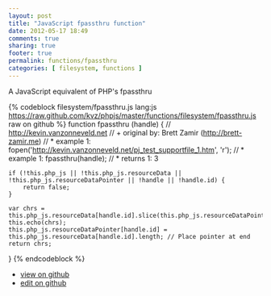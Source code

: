 ```yaml
---
layout: post
title: "JavaScript fpassthru function"
date: 2012-05-17 18:49
comments: true
sharing: true
footer: true
permalink: functions/fpassthru
categories: [ filesystem, functions ]
---
```

A JavaScript equivalent of PHP's fpassthru
<!-- more -->
{% codeblock filesystem/fpassthru.js lang:js https://raw.github.com/kvz/phpjs/master/functions/filesystem/fpassthru.js raw on github %}
function fpassthru (handle) {
    // http://kevin.vanzonneveld.net
    // +   original by: Brett Zamir (http://brett-zamir.me)
    // *     example 1: fopen('http://kevin.vanzonneveld.net/pj_test_supportfile_1.htm', 'r');
    // *     example 1: fpassthru(handle);
    // *     returns 1: 3

    if (!this.php_js || !this.php_js.resourceData || !this.php_js.resourceDataPointer || !handle || !handle.id) {
        return false;
    }

    var chrs = this.php_js.resourceData[handle.id].slice(this.php_js.resourceDataPointer[handle.id]);
    this.echo(chrs);
    this.php_js.resourceDataPointer[handle.id] = this.php_js.resourceData[handle.id].length; // Place pointer at end
    return chrs;
}
{% endcodeblock %}
<ul>
 <li><a href="https://github.com/kvz/phpjs/blob/master/functions/filesystem/fpassthru.js">view on github</a></li>
 <li><a href="https://github.com/kvz/phpjs/edit/master/functions/filesystem/fpassthru.js">edit on github</a></li>
</ul>
